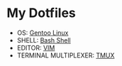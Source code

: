 # My  Dotfiles


- OS: [Gentoo Linux](https://gentoo.org/)
- SHELL: [Bash Shell](https://en.wikipedia.org/wiki/Bash_%28Unix_shell%29)
- EDITOR: [VIM](https://www.vim.org/)
- TERMINAL MULTIPLEXER: [TMUX](https://github.com/tmux/tmux)




